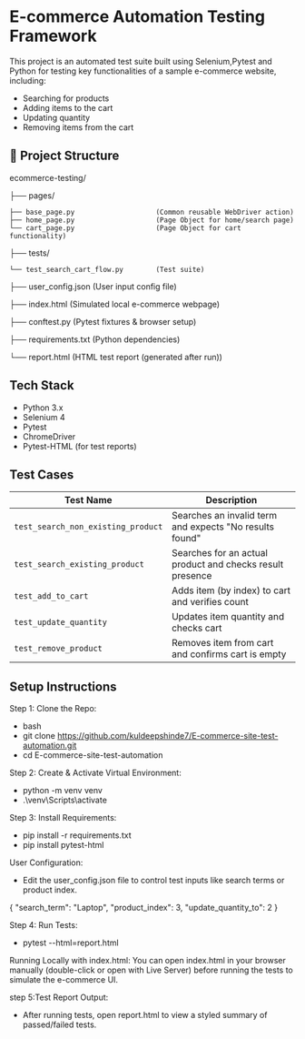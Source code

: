 # E-commerce Automation Testing Framework

This project is an automated test suite built using Selenium,Pytest and Python for testing key functionalities of a sample e-commerce website, including:

-  Searching for products
-  Adding items to the cart
-  Updating quantity
-  Removing items from the cart


  ## 📁 Project Structure
  ecommerce-testing/
  
├── pages/

    ├── base_page.py                    (Common reusable WebDriver action)   
    ├── home_page.py                    (Page Object for home/search page)  
    └── cart_page.py                    (Page Object for cart functionality)   
├── tests/

    └── test_search_cart_flow.py        (Test suite)

├── user_config.json                     (User input config file)

├── index.html                           (Simulated local e-commerce webpage)

├── conftest.py                          (Pytest fixtures & browser setup)

├── requirements.txt                     (Python dependencies)

└── report.html                          (HTML test report (generated after run))

##  Tech Stack

- Python 3.x
- Selenium 4
- Pytest
- ChromeDriver
- Pytest-HTML (for test reports)

## Test Cases

| Test Name | Description |
|----------|-------------|
| `test_search_non_existing_product` | Searches an invalid term and expects "No results found" |
| `test_search_existing_product`     | Searches for an actual product and checks result presence |
| `test_add_to_cart`                 | Adds item (by index) to cart and verifies count |
| `test_update_quantity`             | Updates item quantity and checks cart |
| `test_remove_product`              | Removes item from cart and confirms cart is empty |


## Setup Instructions

Step 1: Clone the Repo:

* bash
* git clone https://github.com/kuldeepshinde7/E-commerce-site-test-automation.git
* cd E-commerce-site-test-automation

Step 2: Create & Activate Virtual Environment:
* python -m venv venv
* .\venv\Scripts\activate

Step 3: Install Requirements:
* pip install -r requirements.txt
* pip install pytest-html

 User Configuration:
 * Edit the user_config.json file to control test inputs like search terms or product index.

{
  "search_term": "Laptop",
  "product_index": 3,
  "update_quantity_to": 2
}

Step 4: Run Tests:
* pytest --html=report.html

Running Locally with index.html:
You can open index.html in your browser manually (double-click or open with Live Server) before running the tests to simulate the e-commerce UI.

step 5:Test Report Output:
* After running tests, open report.html to view a styled summary of passed/failed tests.

